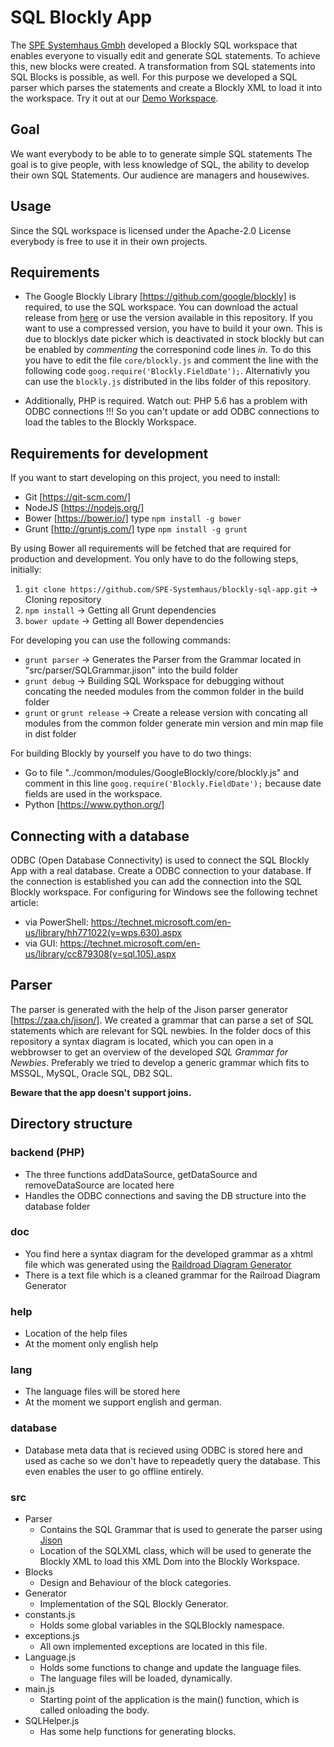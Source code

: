 # SQL Blockly App
The [SPE Systemhaus Gmbh](https://spe-systemhaus.de) developed a Blockly SQL workspace that enables everyone to visually edit and generate SQL statements. To achieve this, new blocks were created. A transformation from SQL statements into SQL Blocks is possible, as well. For this purpose we developed a SQL parser which parses the statements and create a Blockly XML to load it into the workspace. Try it out at our [Demo Workspace](https://sql.spe-systemhaus.de).

## Goal
We want everybody to be able to to generate simple SQL statements 
The goal is to give people, with less knowledge of SQL, the ability to develop their own SQL Statements. Our audience are managers and housewives.

## Usage
Since the SQL workspace is licensed under the Apache-2.0 License everybody is free to use it in their own projects.

## Requirements

- The Google Blockly Library [https://github.com/google/blockly] is required, to use the SQL workspace. You can download the actual release from [here](https://github.com/google/blockly/zipball/master) or use the version available in this repository. If you want to use a compressed version, you have to build it your own. This is due to blocklys date picker which is deactivated in stock blockly but can be enabled by *commenting* the corresponind code lines *in*. To do this you have to edit the file `core/blockly.js` and comment the line with the following code `goog.require('Blockly.FieldDate');`. Alternativly you can use the `blockly.js` distributed in the libs folder of this repository. 

- Additionally, PHP is required. Watch out: PHP 5.6 has a problem with ODBC connections !!! So you can't update or add ODBC connections to load the tables to the Blockly Workspace. 

## Requirements for development
If you want to start developing on this project, you need to install:
* Git [https://git-scm.com/]
* NodeJS [https://nodejs.org/]
* Bower [https://bower.io/] type `npm install -g bower`
* Grunt [http://gruntjs.com/] type `npm install -g grunt`

By using Bower all requirements will be fetched that are required for production and development. You only have to do the following steps, initially:
1. `git clone https://github.com/SPE-Systemhaus/blockly-sql-app.git` -> Cloning repository
2. `npm install` -> Getting all Grunt dependencies
3. `bower update` -> Getting all Bower dependencies

For developing you can use the following commands:
* `grunt parser` -> Generates the Parser from the Grammar located in "src/parser/SQLGrammar.jison" into the build folder
* `grunt debug` -> Building SQL Workspace for debugging without concating the needed modules from the common folder in the build folder
* `grunt` or `grunt release` -> Create a release version with concating all modules from the common folder generate min version and min map file in dist folder

For building Blockly by yourself you have to do two things:
* Go to file "../common/modules/GoogleBlockly/core/blockly.js" and comment in this line `goog.require('Blockly.FieldDate');` because date fields are used in the workspace.
* Python [https://www.python.org/]

## Connecting with a database
ODBC (Open Database Connectivity) is used to connect the SQL Blockly App with a real database. Create a ODBC connection to your database. If the connection is established you can add the connection into the SQL Blockly workspace. For configuring for Windows see the following technet article: 
* via PowerShell: https://technet.microsoft.com/en-us/library/hh771022(v=wps.630).aspx
* via GUI: https://technet.microsoft.com/en-us/library/cc879308(v=sql.105).aspx

## Parser
The parser is generated with the help of the Jison parser generator [https://zaa.ch/jison/]. We created a grammar that can parse a set of SQL statements which are relevant for SQL newbies. In the folder docs of this repository a syntax diagram is located, which you can open in a webbrowser to get an overview of the developed *SQL Grammar for Newbies*. Preferably we tried to develop a generic grammar which fits to MSSQL, MySQL, Oracle SQL, DB2 SQL.

**Beware that the app doesn't support joins.**

## Directory structure

### backend (PHP)
* The three functions addDataSource, getDataSource and removeDataSource are located here
* Handles the ODBC connections and saving the DB structure into the database folder

### doc
* You find here a syntax diagram for the developed grammar as a xhtml file which was generated using the [Raildroad Diagram Generator](http://www.bottlecaps.de/rr/ui)
* There is a text file which is a cleaned grammar for the Railroad Diagram Generator

### help
* Location of the help files
* At the moment only english help

### lang
* The language files will be stored here 
* At the moment we support english and german.

### database
* Database meta data that is recieved using ODBC is stored here and used as cache so we don't have to repeadetly query the database. This even enables the user to go offline entirely.

### src
* Parser
    * Contains the SQL Grammar that is used to generate the parser using [Jison](http://zaa.ch/jison)
    * Location of the SQLXML class, which will be used to generate the Blockly XML to load this XML Dom into the Blockly Workspace.
* Blocks
    * Design and Behaviour of the block categories.
* Generator
    * Implementation of the SQL Blockly Generator.
* constants.js
    * Holds some global variables in the SQLBlockly namespace.
* exceptions.js
    * All own implemented exceptions are located in this file.
* Language.js
    * Holds some functions to change and update the language files.
    * The language files will be loaded, dynamically.
* main.js
    * Starting point of the application is the main() function, which is called onloading the body.
* SQLHelper.js
    * Has some help functions for generating blocks.
